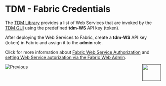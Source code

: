 # TDM - Fabric Credentials

The [TDM Library](/articles/TDM/tdm_implementation/04_fabric_tdm_library.md) provides a list of Web Services that are invoked by the [TDM GUI](/articles/TDM/tdm_gui/01_tdm_gui_overview.md) using the predefined **tdm-WS** API key (token).

After deploying the Web Services to Fabric, create a **tdm-WS** API key (token) in Fabric and assign it to the **admin** role.

Click for more information about [Fabric Web Service Authorization](/articles/17_fabric_credentials/02_fabric_credentials_commands.md#web-services-authorization) and [setting  Web Service autorization via the Fabric Web Admin](/articles/30_web_framework/03_web_admin_application.md).





[![Previous](/articles/images/Previous.png)](02_tdmdb_general_parameters.md)[<img align="right" width="60" height="54" src="/articles/images/Next.png">]()
